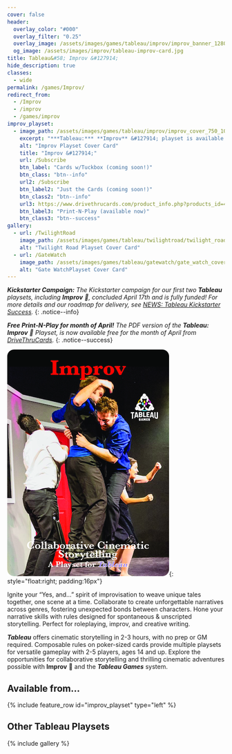 ```yaml
---
cover: false
header:
  overlay_color: "#000"
  overlay_filter: "0.25"
  overlay_image: /assets/images/games/tableau/improv/improv_banner_1280_360.jpg
  og_image: /assets/images/improv/tableau-improv-card.jpg
title: Tableau&#58; Improv &#127914;
hide_description: true
classes:
  - wide
permalink: /games/Improv/
redirect_from:
  - /Improv
  - /improv
  - /games/improv
improv_playset:
  - image_path: /assets/images/games/tableau/improv/improv_cover_750_1050.png
    excerpt: "***Tableau:*** **Improv** &#127914; playset is available print-on-demand from ![Drive Thru Cards Logo](/assets/images/logos/drivethrucards_logo_125_20.png) in three different versions: **Cards w/Tuckbox!** version contains 38 poker-sized Playset & core cards; **Just the Cards!** version banded in a plastic wrap without a tuckbox; or a **Print-N-Play!** PDF version suitable for printing on US Letter-sized card stock and cutting out manually using the cut-lines for use with poker-sized card sleeves."
    alt: "Improv Playset Cover Card"
    title: "Improv &#127914;"
    url: /Subscribe
    btn_label: "Cards w/Tuckbox (coming soon!)"
    btn_class: "btn--info"
    url2: /Subscribe
    btn_label2: "Just the Cards (coming soon!)"
    btn_class2: "btn--info"
    url3: https://www.drivethrucards.com/product_info.php?products_id=432580
    btn_label3: "Print-N-Play (available now)"
    btn_class3: "btn--success"
gallery:
  - url: /TwilightRoad
    image_path: /assets/images/games/tableau/twilightroad/twilight_road_cover_750_1050.png
    alt: "Twilight Road Playset Cover Card"
  - url: /GateWatch
    image_path: /assets/images/games/tableau/gatewatch/gate_watch_cover_750_1050.png
    alt: "Gate WatchPlayset Cover Card"
---
```

_**Kickstarter Campaign:** The Kickstarter campaign for our first two **Tableau** playsets, including **Improv** 🎪, concluded April 17th and is fully funded! For more details and our roadmap for delivery, see [NEWS: Tableau Kickstarter Success](/news/Tableau-Kickstarter-Success/)._
{: .notice--info}

_**Free Print-N-Play for month of April!** The PDF version of the **Tableau:** **Improv** 🎪 Playset, is now available free for the month of April from [DriveThruCards](https://www.drivethrucards.com/product_info.php?products_id=432580)._
{: .notice--success}

![Tableau: Improv 🎪 Playset - Cover Card](/assets/images/games/tableau/improv/improv_cover_375_525.png){: style="float:right; padding:16px"}

Ignite your “Yes, and…” spirit of improvisation to weave unique tales together, one scene at a time. Collaborate to create unforgettable narratives across genres, fostering unexpected bonds between characters. Hone your narrative skills with rules designed for spontaneous & unscripted storytelling. Perfect for roleplaying, improv, and creative writing.

***Tableau*** offers cinematic storytelling in 2-3 hours, with no prep or GM required. Composable rules on poker-sized cards provide multiple playsets for versatile gameplay with 2-5 players, ages 14 and up. Explore the opportunities for collaborative storytelling and thrilling cinematic adventures possible with **Improv** 🎪  and the ***Tableau Games*** system.

## Available from… 

{% include feature_row id="improv_playset" type="left" %}

## Other Tableau Playsets

{% include gallery %}
